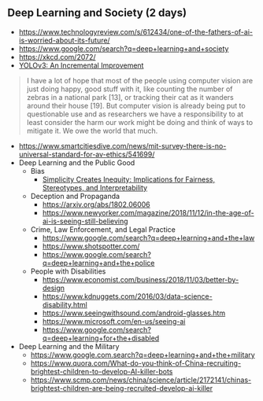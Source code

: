 ## Deep Learning and Society (2 days)
* https://www.technologyreview.com/s/612434/one-of-the-fathers-of-ai-is-worried-about-its-future/
* https://www.google.com/search?q=deep+learning+and+society
* https://xkcd.com/2072/
* [YOLOv3: An Incremental Improvement](https://arxiv.org/abs/1804.02767)
> I have a lot of hope that most of the people using computer
> vision are just doing happy, good stuff with it, like
> counting the number of zebras in a national park [13], or
> tracking their cat as it wanders around their house [19]. But
> computer vision is already being put to questionable use and
> as researchers we have a responsibility to at least consider
> the harm our work might be doing and think of ways to mitigate
> it. We owe the world that much.
* https://www.smartcitiesdive.com/news/mit-survey-there-is-no-universal-standard-for-av-ethics/541699/
* Deep Learning and the Public Good
    *  Bias
        * [Simplicity Creates Inequity: Implications for Fairness, Stereotypes, and Interpretability](https://arxiv.org/abs/1809.04578)
    * Deception and Propaganda
        * https://arxiv.org/abs/1802.06006
        * https://www.newyorker.com/magazine/2018/11/12/in-the-age-of-ai-is-seeing-still-believing
    * Crime, Law Enforcement, and Legal Practice
        * https://www.google.com/search?q=deep+learning+and+the+law
        * https://www.shotspotter.com/
        * https://www.google.com/search?q=deep+learning+and+the+police
    * People with Disabilities
        * https://www.economist.com/business/2018/11/03/better-by-design
        * https://www.kdnuggets.com/2016/03/data-science-disability.html
        * https://www.seeingwithsound.com/android-glasses.htm
        * https://www.microsoft.com/en-us/seeing-ai
        * https://www.google.com/search?q=deep+learning+for+the+disabled
* Deep Learning and the Military
    * https://www.google.com.search?q=deep+learning+and+the+military
    * https://www.quora.com/What-do-you-think-of-China-recruiting-brightest-children-to-develop-AI-killer-bots
    * https://www.scmp.com/news/china/science/article/2172141/chinas-brightest-children-are-being-recruited-develop-ai-killer
